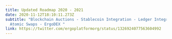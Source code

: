 ```yaml
---
title: Updated Roadmap 2020 - 2021
date: 2020-11-12T18:10:11.273Z
subtitle: "Blockchain Auctions - Stablecoin Integration - Ledger Integration -
  Atomic Swaps - ErgoDEX "
link: https://twitter.com/ergoplatformorg/status/1326924077563604992
---
```

